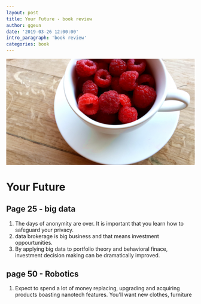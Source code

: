 ```yaml
---
layout: post
title: Your Future - book review
author: ggeun
date: '2019-03-26 12:00:00'
intro_paragraph: 'book review'
categories: book
---
```

 
 ![Photo by Glen Carrie on Unsplash](/assets/img/bookreview-blog/19-03-28-main.jpg)

# Your Future
## Page 25  - big data
1. The days of anonymity are over. It is important that you learn how to safeguard your privacy. 
2. data brokerage is big business and that means investment oppourtunities. 
3. By applying big data to portfolio theory and behavioral finace, investment decision making can be dramatically improved. 

## page 50 - Robotics  
1. Expect to spend a lot of money replacing, upgrading and acquiring products boasting nanotech features. You'll want new clothes, furniture

 